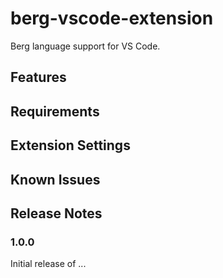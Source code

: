 # berg-vscode-extension

Berg language support for VS Code.

## Features

## Requirements

## Extension Settings

## Known Issues

## Release Notes

### 1.0.0

Initial release of ...
